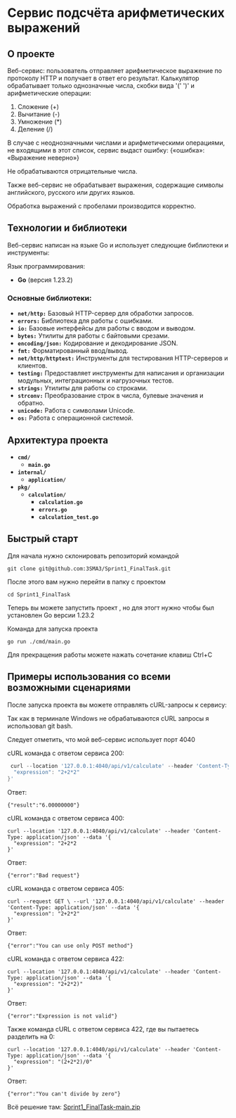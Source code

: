 # Сервис подсчёта арифметических выражений
## О проекте
Веб-сервис: пользователь отправляет арифметическое выражение по протоколу HTTP и получает в ответ его результат. Калькулятор обрабатывает только однозначные числа, скобки вида '(' ')' и арифметические операции:
1) Сложение (+)
2) Вычитание (-)
3) Умножение (*)
4) Деление (/)

В случае с неоднозначными числами и арифметическими операциями, не входящими в этот список, сервис выдаст ошибку: {«ошибка»: «Выражение неверно»}

Не обрабатываются отрицательные числа.

Также веб-сервис не обрабатывает выражения, содержащие символы английского, русского или других языков.

Обработка выражений с пробелами производится корректно.
## Технологии и библиотеки
Веб-сервис написан на языке Go и использует следующие библиотеки и инструменты:

Язык программирования:
* **Go** (версия 1.23.2)
### Основные библиотеки:
* **`net/http:`** Базовый HTTP-сервер для обработки запросов.
* **`errors:`** Библиотека для работы с ошибками.
* **`io:`** Базовые интерфейсы для работы с вводом и выводом.
* **`bytes:`** Утилиты для работы с байтовыми срезами.
* **`encoding/json:`** Кодирование и декодирование JSON.
* **`fmt:`** Форматированный ввод/вывод.
* **`net/http/httptest:`** Инструменты для тестирования HTTP-серверов и клиентов.
* **`testing:`** Предоставляет инструменты для написания и организации модульных, интеграционных и нагрузочных тестов.
* **`strings:`** Утилиты для работы со строками.
* **`strconv:`** Преобразование строк в числа, булевые значения и обратно.
* **`unicode:`** Работа с символами Unicode.
* **`os:`** Работа с операционной системой.
## Архитектура проекта
* **`cmd/`**
  * **`main.go`**
* **`internal/`**
  * **`application/`**
* **`pkg/`**
  * **`calculation/`**
    * **`calculation.go`**
    * **`errors.go`**
    * **`calculation_test.go`**
## Быстрый старт
Для начала нужно склонировать репозиторий командой

  ```
git clone git@github.com:3SMA3/Sprint1_FinalTask.git
  ```

После этого вам нужно перейти в папку с проектом

  ```
  cd Sprint1_FinalTask
  ```
Теперь вы можете запустить проект , но для этогт нужно чтобы был установлен Go версии 1.23.2

Команда для запуска проекта
```
go run ./cmd/main.go
```
Для прекращения работы можете нажать сочетание клавиш Ctrl+C
## Примеры использования со всеми возможными сценариями
После запуска проекта вы можете отправлять cURL-запросы к сервису:

Так как в терминале Windows не обрабатываются cURL запросы я использовал git bash.

Следует отметить, что мой веб-сервис использует порт 4040

cURL команда с ответом сервиса 200:
```go
 curl --location '127.0.0.1:4040/api/v1/calculate' --header 'Content-Type: application/json' --data '{
  "expression": "2+2*2"
}'
```
Ответ:
```
{"result":"6.00000000"}
```
cURL команда с ответом сервиса 400:
```
curl --location '127.0.0.1:4040/api/v1/calculate' --header 'Content-Type: application/json' --data '{
  "expression": "2+2*2
}'
```
Ответ:
```
{"error":"Bad request"}
```
cURL команда с ответом сервиса 405:
```
curl --request GET \ --url '127.0.0.1:4040/api/v1/calculate' --header 'Content-Type: application/json' --data '{
  "expression": "2+2*2"
}'
```
Ответ:
```
{"error":"You can use only POST method"}
```
cURL команда с ответом сервиса 422:
```
curl --location '127.0.0.1:4040/api/v1/calculate' --header 'Content-Type: application/json' --data '{
  "expression": "2+2*2)"
}'
```
Ответ:
```
{"error":"Expression is not valid"}
```
Также команда cURL с ответом сервиса 422, где вы пытаетесь разделить на 0:
```
curl --location '127.0.0.1:4040/api/v1/calculate' --header 'Content-Type: application/json' --data '{
  "expression": "(2+2*2)/0"
}'
```
Ответ:
```
{"error":"You can't divide by zero"}
```
Всё решение там:
[Sprint1_FinalTask-main.zip](https://github.com/user-attachments/files/18223322/Sprint1_FinalTask-main.zip)
